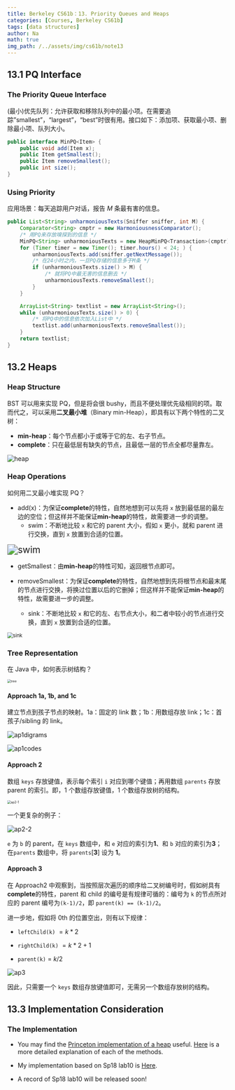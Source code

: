 ```yaml
---
title: Berkeley CS61b：13. Priority Queues and Heaps
categories: [Courses, Berkeley CS61b]
tags: [data structures]
author: Na
math: true
img_path: /../assets/img/cs61b/note13
---
```


## 13.1 PQ Interface

### The Priority Queue Interface

(最小)优先队列：允许获取和移除队列中的最小项。在需要追踪”smallest”，“largest”，“best”时很有用。接口如下：添加项、获取最小项、删除最小项、队列大小。

```java
public interface MinPQ<Item> {
    public void add(Item x);
    public Item getSmallest();
    public Item removeSmallest();
    public int size();
}
```

### Using Priority

应用场景：每天追踪用户对话，报告 $M$ 条最有害的信息。

```java
public List<String> unharmoniousTexts(Sniffer sniffer, int M) {
	Comparator<String> cmptr = new HarmoniousnessComparator();
	/* 用PQ来存放嗅探到的信息 */
	MinPQ<String> unharmoniousTexts = new HeapMinPQ<Transaction>(cmptr);
	for (Timer timer = new Timer(); timer.hours() < 24; ) {
		unharmoniousTexts.add(sniffer.getNextMessage());
		/* 在24小时之内，一旦PQ存储的信息多于M条 */
		if (unharmoniousTexts.size() > M) {
			/* 就将PQ中最无害的信息删去 */
			unharmoniousTexts.removeSmallest();
		}
	}

	ArrayList<String> textlist = new ArrayList<String>();
	while (unharmoniousTexts.size() > 0) {
		/* 将PQ中的信息依次加入List中 */
		textlist.add(unharmoniousTexts.removeSmallest());
	}
	return textlist;
}
```

## 13.2 Heaps

### Heap Structure

BST 可以用来实现 PQ，但是将会很 bushy，而且不便处理优先级相同的项。取而代之，可以采用**二叉最小堆**（Binary min-Heap），即具有以下两个特性的二叉树：

- **min-heap**：每个节点都小于或等于它的左、右子节点。
- **complete**：只在最低层有缺失的节点，且最低一层的节点全都尽量靠左。

![heap](heap.png)

### Heap Operations

如何用二叉最小堆实现 PQ？

- add(x)：为保证**complete**的特性，自然地想到可以先将 `x` 放到最低层的最左边的空位；但这样并不能保证**min-heap**的特性，故需要进一步的调整。
  - swim：不断地比较 `x` 和它的 parent 大小，假如 `x` 更小，就和 parent 进行交换，直到 `x` 放置到合适的位置。

<img src="insert.png" alt="swim" style="zoom:150%;" />

- getSmallest：由**min-heap**的特性可知，返回根节点即可。

- removeSmallest：为保证**complete**的特性，自然地想到先将根节点和最末尾的节点进行交换，将换过位置以后的它删掉；但这样并不能保证**min-heap**的特性，故需要进一步的调整。
  - sink：不断地比较 `x` 和它的左、右节点大小，和二者中较小的节点进行交换，直到 `x` 放置到合适的位置。

<img src="remove.png" alt="sink" style="zoom:80%;" />

### Tree Representation

在 Java 中，如何表示树结构？

<img src="tree.png" alt="tree" style="zoom:50%;" />

#### Approach 1a, 1b, and 1c

建立节点到孩子节点的映射。1a：固定的 link 数；1b：用数组存放 link；1c：首孩子/sibling 的 link。

![ap1digrams](ap1digrams.png)

![ap1codes](ap1codes.png)

#### Approach 2

数组 `keys` 存放键值，表示每个索引 `i` 对应到哪个键值；再用数组 `parents` 存放 parent 的索引。即，1 个数组存放键值，1 个数组存放树的结构。

<img src="ap2-1.png" alt="ap2-1" style="zoom: 50%;" />

一个更复杂的例子：

![ap2-2](ap2-2.png)

`e` 为 `b` 的 parent，在 `keys` 数组中，和 `e` 对应的索引为**1**、和 `b` 对应的索引为**3**；在`parents` 数组中，将 `parents`[**3**] 设为 **1**。

#### Approach 3

在 Approach2 中观察到，当按照层次遍历的顺序给二叉树编号时，假如树具有**complete**的特性，parent 和 child 的编号是有规律可循的：编号为 `k` 的节点所对应的 parent 编号为`(k-1)/2`，即 `parent(k) == (k-1)/2`。

进一步地，假如将 0th 的位置空出，则有以下规律：

- `leftChild(k)` $= k*2$

- `rightChild(k)` $= k*2 + 1$

- `parent(k)` = $k/2$

![ap3](ap3.png)

因此，只需要一个 `keys` 数组存放键值即可，无需另一个数组存放树的结构。

## 13.3 Implementation Consideration

### The Implementation

- You may find the [Princeton implementation of a heap](http://algs4.cs.princeton.edu/24pq/MinPQ.java.html) useful. [Here](https://algs4.cs.princeton.edu/24pq/) is a more detailed explanation of each of the methods.

- My implementation based on Sp18 lab10 is [Here](https://github.com/nsang202/skeleton-sp18/blob/master/lab10/ArrayHeap.java).
- A record of Sp18 lab10 will be released soon!
